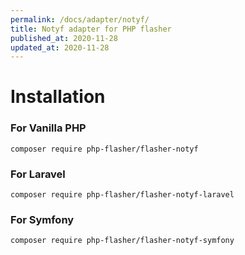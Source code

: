 ```yaml
---
permalink: /docs/adapter/notyf/
title: Notyf adapter for PHP flasher
published_at: 2020-11-28
updated_at: 2020-11-28
---
```


# Installation

### For Vanilla PHP 

<pre class="snippet"><code>composer require php-flasher/flasher-notyf</code></pre>

### For Laravel

<pre class="snippet"><code>composer require php-flasher/flasher-notyf-laravel</code></pre>

### For Symfony

<pre class="snippet"><code>composer require php-flasher/flasher-notyf-symfony</code></pre>
